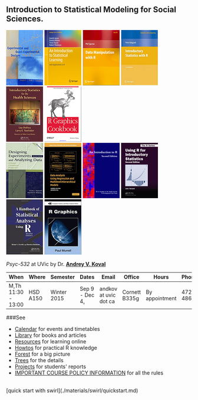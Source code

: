 Introduction to Statistical Modeling  for Social Sciences. 
---

[![Shadish](./materials/texts/images/shadish.png)]() [![James](./materials/texts/images/james.png)]() [![Spector](./materials/texts/images/spector.png)]() [![Dalgaard](./materials/texts/images/dalgaard.png)]() [![Deshea](./materials/texts/images/deshea.png)]() [![R Cookbook](./materials/texts/images/chang.png)]()   
[![Maxwell & Delaney](./materials/texts/images/maxwell.png)]() [![Gelman & Hill](./materials/texts/images/gelman.png)]() [![Venables](./materials/texts/images/venables.png)]()  [![Verzani](./materials/texts/images/verzani.png)]() [![Everitt](./materials/texts/images/everitt.png)]() [![Murrell](./materials/texts/images/murrell.png)]()   

*Psyc-532* at UVic by Dr. **[Andrey V. Koval](https://github.com/andkov)**  

| When  | Where  | Semester  | Dates  | Email   |Office   | Hours | Phone  |
|---|---|---|---|---|---|---|---|
| M,Th    11:30 - 13:00   | HSD A150    | Winter 2015   | Sep 9 - Dec 4[.](https://github.com/andkov/psy532/edit/gh-pages/index.md)  |andkov at uvic dot ca |Cornett B335g|   By appointment  | 472-4864  |


###See
- [Calendar](./calendar.md) for events and timetables  
- [Library](./library.md) for books and articles  
- [Resources](./resources.md) for learning online  
- [Howtos](./howtos.md) for practical R knowledge
- [Forest](./forest.md) for a big picture  
- [Trees](./trees.md) for the details  
- [Projects](./projects/README.md) for students' reports  
- [IMPORTANT COURSE POLICY INFORMATION](./policy.md) for all the rules  


</br>
[quick start with swirl](./materials/swirl/quickstart.md)

